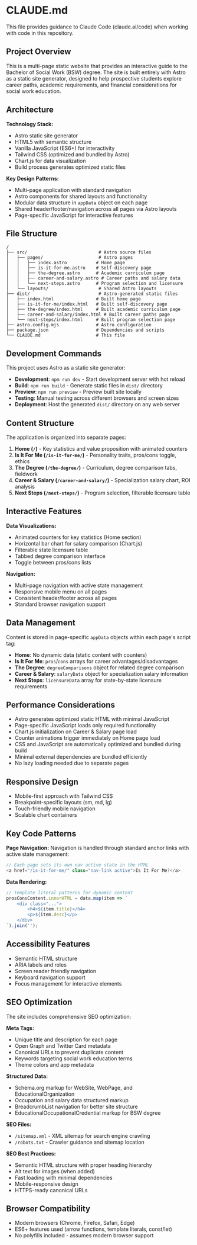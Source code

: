 # CLAUDE.md

This file provides guidance to Claude Code (claude.ai/code) when working with code in this repository.

## Project Overview

This is a multi-page static website that provides an interactive guide to the Bachelor of Social Work (BSW) degree. The site is built entirely with Astro as a static site generator, designed to help prospective students explore career paths, academic requirements, and financial considerations for social work education.

## Architecture

**Technology Stack:**
- Astro static site generator
- HTML5 with semantic structure
- Vanilla JavaScript (ES6+) for interactivity
- Tailwind CSS (optimized and bundled by Astro)
- Chart.js for data visualization
- Build process generates optimized static files

**Key Design Patterns:**
- Multi-page application with standard navigation
- Astro components for shared layouts and functionality
- Modular data structure in `appData` object on each page
- Shared header/footer/navigation across all pages via Astro layouts
- Page-specific JavaScript for interactive features

## File Structure

```
/
├── src/                           # Astro source files
│   ├── pages/                     # Astro pages
│   │   ├── index.astro           # Home page
│   │   ├── is-it-for-me.astro    # Self-discovery page
│   │   ├── the-degree.astro      # Academic curriculum page
│   │   ├── career-and-salary.astro # Career paths and salary data
│   │   └── next-steps.astro      # Program selection and licensure
│   └── layouts/                   # Shared Astro layouts
├── dist/                          # Astro-generated static files
│   ├── index.html                # Built home page
│   ├── is-it-for-me/index.html   # Built self-discovery page
│   ├── the-degree/index.html     # Built academic curriculum page
│   ├── career-and-salary/index.html # Built career paths page
│   └── next-steps/index.html     # Built program selection page
├── astro.config.mjs              # Astro configuration
├── package.json                  # Dependencies and scripts
└── CLAUDE.md                     # This file
```

## Development Commands

This project uses Astro as a static site generator:

- **Development**: `npm run dev` - Start development server with hot reload
- **Build**: `npm run build` - Generate static files in `dist/` directory
- **Preview**: `npm run preview` - Preview built site locally
- **Testing**: Manual testing across different browsers and screen sizes
- **Deployment**: Host the generated `dist/` directory on any web server

## Content Structure

The application is organized into separate pages:

1. **Home (`/`)** - Key statistics and value proposition with animated counters
2. **Is It For Me (`/is-it-for-me/`)** - Personality traits, pros/cons toggle, ethics
3. **The Degree (`/the-degree/`)** - Curriculum, degree comparison tabs, fieldwork
4. **Career & Salary (`/career-and-salary/`)** - Specialization salary chart, ROI analysis
5. **Next Steps (`/next-steps/`)** - Program selection, filterable licensure table

## Interactive Features

**Data Visualizations:**
- Animated counters for key statistics (Home section)
- Horizontal bar chart for salary comparison (Chart.js)
- Filterable state licensure table
- Tabbed degree comparison interface
- Toggle between pros/cons lists

**Navigation:**
- Multi-page navigation with active state management
- Responsive mobile menu on all pages
- Consistent header/footer across all pages
- Standard browser navigation support

## Data Management

Content is stored in page-specific `appData` objects within each page's script tag:
- **Home**: No dynamic data (static content with counters)
- **Is It For Me**: `pros`/`cons` arrays for career advantages/disadvantages
- **The Degree**: `degreeComparisons` object for related degree comparison
- **Career & Salary**: `salaryData` object for specialization salary information
- **Next Steps**: `licensureData` array for state-by-state licensure requirements

## Performance Considerations

- Astro generates optimized static HTML with minimal JavaScript
- Page-specific JavaScript loads only required functionality
- Chart.js initialization on Career & Salary page load
- Counter animations trigger immediately on Home page load
- CSS and JavaScript are automatically optimized and bundled during build
- Minimal external dependencies are bundled efficiently
- No lazy loading needed due to separate pages

## Responsive Design

- Mobile-first approach with Tailwind CSS
- Breakpoint-specific layouts (sm, md, lg)
- Touch-friendly mobile navigation
- Scalable chart containers

## Key Code Patterns

**Page Navigation:**
Navigation is handled through standard anchor links with active state management:
```javascript
// Each page sets its own nav active state in the HTML
<a href="/is-it-for-me/" class="nav-link active">Is It For Me?</a>
```

**Data Rendering:**
```javascript
// Template literal patterns for dynamic content
prosConsContent.innerHTML = data.map(item => `
    <div class="...">
        <h4>${item.title}</h4>
        <p>${item.desc}</p>
    </div>
`).join('');
```

## Accessibility Features

- Semantic HTML structure
- ARIA labels and roles
- Screen reader friendly navigation
- Keyboard navigation support
- Focus management for interactive elements

## SEO Optimization

The site includes comprehensive SEO optimization:

**Meta Tags:**
- Unique title and description for each page
- Open Graph and Twitter Card metadata
- Canonical URLs to prevent duplicate content
- Keywords targeting social work education terms
- Theme colors and app metadata

**Structured Data:**
- Schema.org markup for WebSite, WebPage, and EducationalOrganization
- Occupation and salary data structured markup
- BreadcrumbList navigation for better site structure
- EducationalOccupationalCredential markup for BSW degree

**SEO Files:**
- `/sitemap.xml` - XML sitemap for search engine crawling
- `/robots.txt` - Crawler guidance and sitemap location

**SEO Best Practices:**
- Semantic HTML structure with proper heading hierarchy
- Alt text for images (when added)
- Fast loading with minimal dependencies
- Mobile-responsive design
- HTTPS-ready canonical URLs

## Browser Compatibility

- Modern browsers (Chrome, Firefox, Safari, Edge)
- ES6+ features used (arrow functions, template literals, const/let)
- No polyfills included - assumes modern browser support